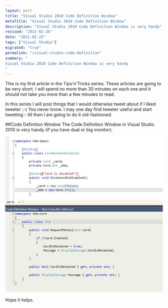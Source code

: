 ```yaml
--- 
layout: post
title: "Visual Studio 2010 Code Definition Window"
metaTitle: "Visual Studio 2010 Code Definition Window"
description: "Visual Studio 2010 Code Definition Window is very handy"
revised: "2011-02-26"
date: "2011-02-25"
tags: ["Visual Studio"]
migrated: "true"
permalink: "/visual-studio-code-definition"
summary: "
Visual Studio 2010 Code Definition Window is very handy
"
---
```

This is my first article in the Tips'n'Tricks series. These articles are going to be very short. I will spend no more than 30 minutes on each one and it should not take you more than a few minutes to read.

In this series I will post things that I would otherwise tweet about if I liked tweeter ;-) You never know. I may one day find tweeter useful and start tweeting - till then I am going to do it old-fashioned.

##Code Definition Window
The Code Definition Window in Visual Studio 2010 is very handy (if you have dual or big monitor).

![alt text][1]

Hope it helps.


  [1]: /get/code-definition-window.JPG